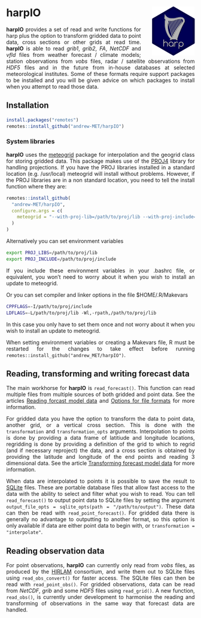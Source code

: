 
<!-- README.md is generated from README.Rmd. Please edit that file -->

<style>
  body{
    text-align: justify;
  }
</style>

# harpIO <a href=#><img src='man/figures/harp_logo_dark.svg' align="right" height="131.5" style="margin-left:30px" /></a>

**harpIO** provides a set of read and write functions for harp plus the
option to transform gridded data to point data, cross sections or other
grids at read time. **harpIO** is able to read *grib1*, *grib2*, *FA*,
*NetCDF* and *vfld* files from weather forecast / climate models;
station observations from *vobs* files, radar / satellite observations
from *HDF5* files and in the future from in-house databases at selected
meteorological institutes. Some of these formats require support
packages to be installed and you will be given advice on which packages
to install when you attempt to read those data.

## Installation

``` r
install.packages("remotes")
remotes::install_github("andrew-MET/harpIO")
```

### System libraries

**harpIO** uses the [meteogrid](https://github.com/adeckmyn/meteogrid)
package for interpolation and the geogrid class for storing gridded
data. This package makes use of the [PROJ4](https://proj4.org) library
for handling projections. If you have the PROJ libraries installed in a
standard location (e.g. /usr/local) meteogrid will install without
problems. However, if the PROJ libraries are in a non standard location,
you need to tell the install function where they are:

``` r
remotes::install_github(
  "andrew-MET/harpIO",
  configure.args = c(
    meteogrid = "--with-proj-lib=/path/to/proj/lib --with-proj-include=/path/to/proj/include"
  )
)
```

Alternatively you can set environment variables

``` bash
export PROJ_LIBS=/path/to/proj/lib
export PROJ_INCLUDE=/path/to/proj/include
```

If you include these environment variables in your .bashrc file, or
equivalent, you won’t need to worry about it when you wish to install an
update to meteogrid.

Or you can set compiler and linker options in the file $HOME/.R/Makevars

``` bash
CPPFLAGS=-I/path/to/proj/include
LDFLAGS=-L/path/to/proj/lib -Wl,-rpath,/path/to/proj/lib
```

In this case you only have to set them once and not worry about it when
you wish to install an update to meteogrid.

When setting environment variables or creating a Makevars file, R must
be restarted for the changes to take effect before running
`remotes::install_github("andrew_MET/harpIO")`.

## Reading, transforming and writing forecast data

The main workhorse for **harpIO** is `read_forecast()`. This function
can read multiple files from multiple sources of both gridded and point
data. See the articles [Reading forcast model
data](articles/read_raw_forecast.html) and [Options for file
formats](articles/file_options.html) for more information.

For gridded data you have the option to transform the data to point
data, another grid, or a vertical cross section. This is done with the
`transformation` and `transformation_opts` arguments. Interpolation to
points is done by providing a data frame of latitiude and longitude
locations, regridding is done by providing a definition of the grid to
which to regrid (and if necessary reproject) the data, and a cross
section is obtained by providing the latitude and longitude of the end
points and reading 3 dimensional data. See the article [Transforming
forecast model data](articles/transformations.html) for more
information.

When data are interpolated to points it is possible to save the result
to [SQLite](https://www.sqlite.org/) files. These are portable database
files that allow fast access to the data with the ability to select and
filter what you wish to read. You can tell `read_forecast()` to output
point data to SQLite files by setting the argument `output_file_opts =
sqlite_opts(path = "/path/to/output")`. These data can then be read with
`read_point_forecast()`. For gridded data there is generally no
advantage to outputting to another format, so this option is only
available if data are either point data to begin with, or
`transformation = "interpolate"`.

## Reading observation data

For point observations, **harpIO** can currently only read from *vobs*
files, as produced by the
[HIRLAM](http://hirlam.org/index.php/hirlam-programme-53) consortium,
and write them out to SQLite files using `read_obs_convert()` for faster
access. The SQLite files can then be read with `read_point_obs()`. For
gridded observations, data can be read from *NetCDF*, *grib* and some
*HDF5* files using `read_grid()`. A new function, `read_obs()`, is
currently under development to harmonise the reading and transforming of
observations in the same way that forecast data are handled.
